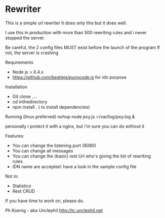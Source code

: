 Rewriter
========
This is a simple url rewriter 
It does only this but it does well.

I use this in  production with more than 500 rewriting rules and i never stopped the server.

Be careful, the 2 config files MUST exist before the launch of the program
If not, the server is crashing 


Requirements
* Node js > 0.4.x
* https://github.com/bestiejs/punycode.js   for idn purpose

Installation 
* Git clone ....
* cd  inthedirectory
* npm install . ( to install dependencies)


Running (linux preferred)
	nohup node pxy.js >/var/log/pxy.log &
	
personally i protect it with a nginx, but i'm sure you can do without it

Features:
* You can change the listening port (8080)
* You can change all messages
* You can change the (basic) rest Url who's giving the list of rewriting rules
* IDN name are accepted: have a look in the sample config file


Not in:
* Statistics
* Rest CRUD 

If you have time to work on, please do.

Ph Koenig - aka Unclephil
http://tc.unclephil.net